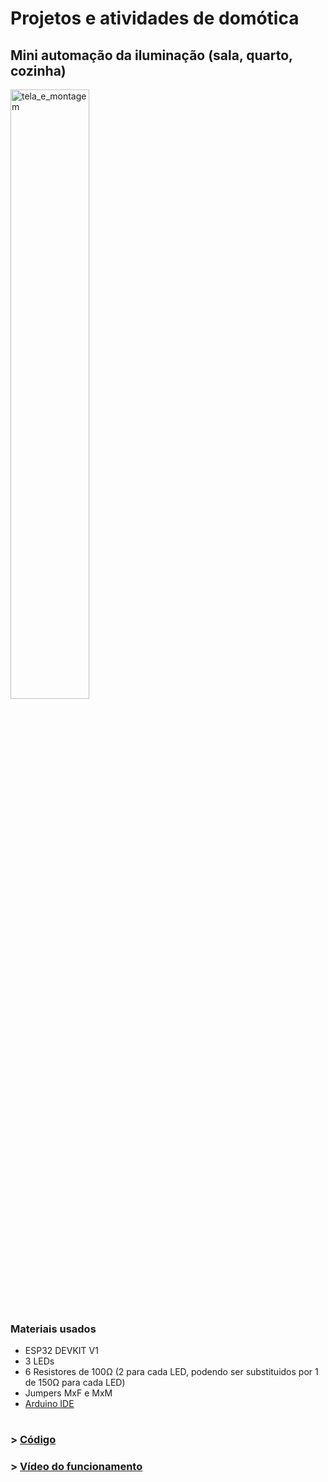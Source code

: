 # Projetos e atividades de domótica
## Mini automação da iluminação (sala, quarto, cozinha)

<img width="50%" height="50%" src="https://github.com/ErickGLopes/media/blob/main/domotica/Controle%20dos%20LEDs.png" alt="tela_e_montagem">


### Materiais usados
- ESP32 DEVKIT V1
- 3 LEDs
- 6 Resistores de 100Ω (2 para cada LED, podendo ser substituidos por 1 de 150Ω para cada LED)
- Jumpers MxF e MxM
- [Arduino IDE]("https://www.arduino.cc/en/software")

#

 ### > [Código](https://github.com/ErickGLopes/domotica/blob/main/domotica001.ino)
 ### > [Vídeo do funcionamento](https://youtu.be/zHPpHkLxpFI)
 
 
